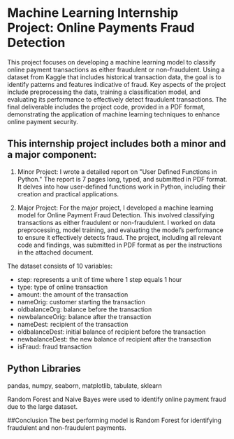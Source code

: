 # Machine Learning Internship Project: Online Payments Fraud Detection

This project focuses on developing a machine learning model to classify online payment transactions as either fraudulent or non-fraudulent. Using a dataset from Kaggle that includes historical transaction data, the goal is to identify patterns and features indicative of fraud. Key aspects of the project include preprocessing the data, training a classification model, and evaluating its performance to effectively detect fraudulent transactions. The final deliverable includes the project code, provided in a PDF format, demonstrating the application of machine learning techniques to enhance online payment security.

## This internship project includes both a minor and a major component:

1. Minor Project: I wrote a detailed report on "User Defined Functions in Python." The report is 7 pages long, typed, and submitted in PDF format. It delves into how user-defined functions work in Python, including their creation and practical applications.

2. Major Project: For the major project, I developed a machine learning model for Online Payment Fraud Detection. This involved classifying transactions as either fraudulent or non-fraudulent. I worked on data preprocessing, model training, and evaluating the model’s performance to ensure it effectively detects fraud. The project, including all relevant code and findings, was submitted in PDF format as per the instructions in the attached document.

The dataset consists of 10 variables:
* step: represents a unit of time where 1 step equals 1 hour
* type: type of online transaction
* amount: the amount of the transaction
* nameOrig: customer starting the transaction
* oldbalanceOrg: balance before the transaction
* newbalanceOrig: balance after the transaction
* nameDest: recipient of the transaction
* oldbalanceDest: initial balance of recipient before the transaction
* newbalanceDest: the new balance of recipient after the transaction
* isFraud: fraud transaction

## Python Libraries
pandas, numpy, seaborn, matplotlib, tabulate, sklearn

Random Forest and Naive Bayes were used to identify online payment fraud due to the large dataset.

##Conclusion
The best performing model is Random Forest for identifying fraudulent and non-fraudulent payments.
